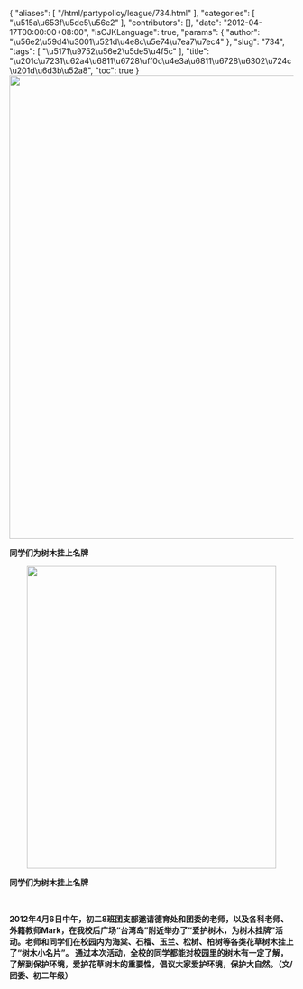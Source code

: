 {
    "aliases": [
        "/html/partypolicy/league/734.html"
    ],
    "categories": [
        "\u515a\u653f\u5de5\u56e2"
    ],
    "contributors": [],
    "date": "2012-04-17T00:00:00+08:00",
    "isCJKLanguage": true,
    "params": {
        "author": "\u56e2\u59d4\u3001\u521d\u4e8c\u5e74\u7ea7\u7ec4"
    },
    "slug": "734",
    "tags": [
        "\u5171\u9752\u56e2\u5de5\u4f5c"
    ],
    "title": "\u201c\u7231\u62a4\u6811\u6728\uff0c\u4e3a\u6811\u6728\u6302\u724c\u201d\u6d3b\u52a8",
    "toc": true
}
**<img
    src="https://cdn.tfls.online/mirror/full/7b39ddf8848a7045f6b7b0c235b893fd823c7f34.jpg"
    style="display:block;margin-left:auto;margin-right:auto;"
    decoding="async"
    fetchpriority="auto"
    loading="lazy"
    height="823"
    width="600"
/>**

**同学们为树木挂上名牌**

**<img
    src="https://cdn.tfls.online/mirror/full/9a0df817517d5d9ff7bcecee2142b947c1505b1d.jpg"
    style="display:block;margin-left:auto;margin-right:auto;"
    decoding="async"
    fetchpriority="auto"
    loading="lazy"
    height="537"
    width="442"
/>**

**同学们为树木挂上名牌**

 

**2012年4月6日中午，初二8班团支部邀请德育处和团委的老师，以及各科老师、外籍教师Mark，在我校后广场“台湾岛”附近举办了“爱护树木，为树木挂牌”活动。老师和同学们在校园内为海棠、石榴、玉兰、松树、柏树等各类花草树木挂上了“树木小名片”。 通过本次活动，全校的同学都能对校园里的树木有一定了解，了解到保护环境，爱护花草树木的重要性，倡议大家爱护环境，保护大自然。（文/团委、初二年级）**

